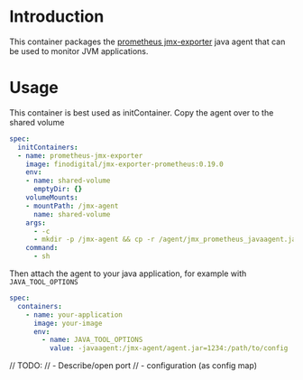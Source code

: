 # Introduction 

This container packages the [prometheus jmx-exporter](https://github.com/prometheus/jmx_exporter) java agent that can be used to monitor JVM applications.

# Usage

This container is best used as initContainer. Copy the agent over to the shared volume

```yaml
spec:
  initContainers:
  - name: prometheus-jmx-exporter
    image: finodigital/jmx-exporter-prometheus:0.19.0
    env:
    - name: shared-volume
      emptyDir: {}
    volumeMounts:
    - mountPath: /jmx-agent
      name: shared-volume
    args:
      - -c
      - mkdir -p /jmx-agent && cp -r /agent/jmx_prometheus_javaagent.jar /jmx-agent/agent.jar
    command:
      - sh
```

Then attach the agent to your java application, for example with `JAVA_TOOL_OPTIONS`

```yaml
spec:
  containers:
    - name: your-application
      image: your-image
      env:
        - name: JAVA_TOOL_OPTIONS
          value: -javaagent:/jmx-agent/agent.jar=1234:/path/to/config
```


// TODO:
// - Describe/open port
// - configuration (as config map)

